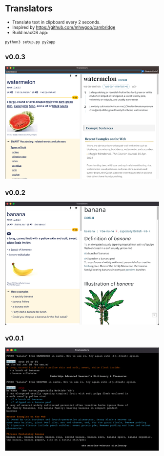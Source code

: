 # Translators
- Translate text in clipboard every 2 seconds.
- Inspired by <https://github.com/mhwgoo/cambridge>
- Build macOS app:
```shell
python3 setup.py py2app
```
## v0.0.3
![screenshot](screenshot/0.0.3.png)
## v0.0.2
![screenshot](screenshot/0.0.2.png)
## v0.0.1
![screenshot](screenshot/0.0.1.png)
